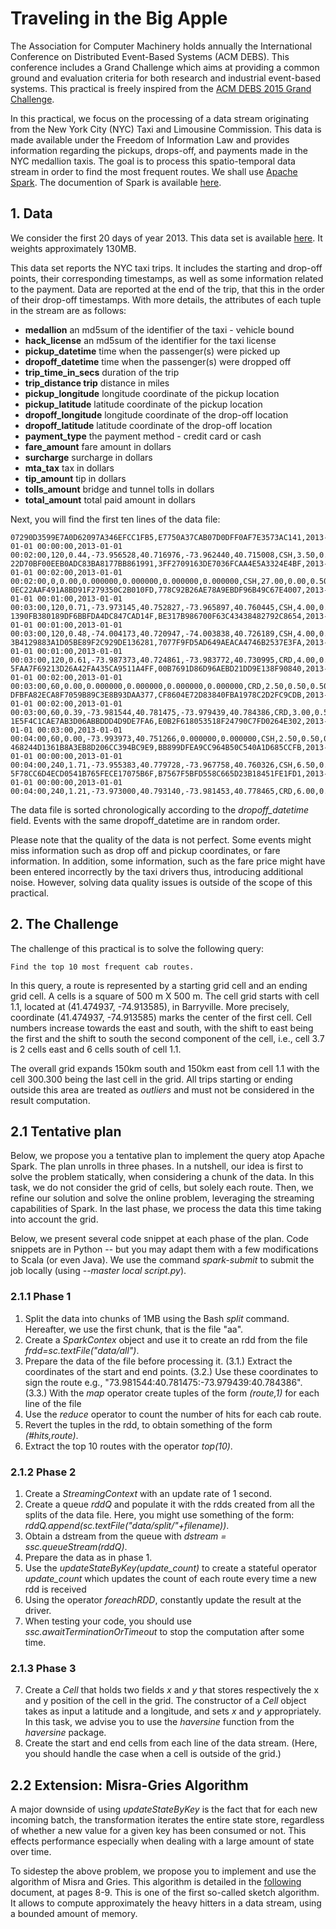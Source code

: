 # Traveling in the Big Apple

The Association for Computer Machinery holds annually the International Conference on Distributed Event-Based Systems (ACM DEBS).
This conference includes a Grand Challenge which aims at providing a common ground and evaluation criteria for both research and industrial event-based systems.
This practical is freely inspired from the [ACM DEBS 2015 Grand Challenge](http://www.debs2015.org/call-grand-challenge.html).

In this practical, we focus on the processing of a data stream originating from the New York City (NYC) Taxi and Limousine Commission.
This data is made available under the Freedom of Information Law and provides information regarding the pickups, drops-off, and payments made in the NYC medallion taxis.
The goal is to process this spatio-temporal data stream in order to find the most frequent routes.
We shall use [Apache Spark](http://spark.apache.org).
The documention of Spark is available [here](https://spark.apache.org/docs/2.2.0/rdd-programming-guide.html).

## 1. Data

We consider the first 20 days of year 2013.
This data set is available [here](https://drive.google.com/file/d/0B0TBL8JNn3JgTGNJTEJaQmFMbk0/view?usp=sharing).
It weights approximately 130MB.

This data set reports the NYC taxi trips.
It includes the starting and drop-off points, their corresponding timestamps, as well as some information related to the payment.
Data are reported at the end of the trip, that this in the order of their drop-off timestamps.
With more details, the attributes of each tuple in the stream are as follows:

* **medallion**	an md5sum of the identifier of the taxi - vehicle bound
* **hack_license**	an md5sum of the identifier for the taxi license
* **pickup_datetime**	time when the passenger(s) were picked up
* **dropoff_datetime**	time when the passenger(s) were dropped off
* **trip_time_in_secs**	duration of the trip
* **trip_distance	trip** distance in miles
* **pickup_longitude**	longitude coordinate of the pickup location
* **pickup_latitude**	latitude coordinate of the pickup location
* **dropoff_longitude**	longitude coordinate of the drop-off location
* **dropoff_latitude**	latitude coordinate of the drop-off location
* **payment_type**	the payment method - credit card or cash
* **fare_amount**	fare amount in dollars
* **surcharge**	surcharge in dollars
* **mta_tax**	tax in dollars
* **tip_amount**	tip in dollars
* **tolls_amount**	bridge and tunnel tolls in dollars
* **total_amount**	total paid amount in dollars

Next, you will find the first ten lines of the data file:

	07290D3599E7A0D62097A346EFCC1FB5,E7750A37CAB07D0DFF0AF7E3573AC141,2013-01-01 00:00:00,2013-01-01 00:02:00,120,0.44,-73.956528,40.716976,-73.962440,40.715008,CSH,3.50,0.50,0.50,0.00,0.00,4.50
	22D70BF00EEB0ADC83BA8177BB861991,3FF2709163DE7036FCAA4E5A3324E4BF,2013-01-01 00:02:00,2013-01-01 00:02:00,0,0.00,0.000000,0.000000,0.000000,0.000000,CSH,27.00,0.00,0.50,0.00,0.00,27.50
	0EC22AAF491A8BD91F279350C2B010FD,778C92B26AE78A9EBDF96B49C67E4007,2013-01-01 00:01:00,2013-01-01 00:03:00,120,0.71,-73.973145,40.752827,-73.965897,40.760445,CSH,4.00,0.50,0.50,0.00,0.00,5.00
	1390FB380189DF6BBFDA4DC847CAD14F,BE317B986700F63C43438482792C8654,2013-01-01 00:01:00,2013-01-01 00:03:00,120,0.48,-74.004173,40.720947,-74.003838,40.726189,CSH,4.00,0.50,0.50,0.00,0.00,5.00
	3B4129883A1D05BE89F2C929DE136281,7077F9FD5AD649AEACA4746B2537E3FA,2013-01-01 00:01:00,2013-01-01 00:03:00,120,0.61,-73.987373,40.724861,-73.983772,40.730995,CRD,4.00,0.50,0.50,0.00,0.00,5.00
	5FAA7F69213D26A42FA435CA9511A4FF,00B7691D86D96AEBD21DD9E138F90840,2013-01-01 00:02:00,2013-01-01 00:03:00,60,0.00,0.000000,0.000000,0.000000,0.000000,CRD,2.50,0.50,0.50,0.25,0.00,3.75
	DFBFA82ECA8F7059B89C3E8B93DAA377,CF8604E72D83840FBA1978C2D2FC9CDB,2013-01-01 00:02:00,2013-01-01 00:03:00,60,0.39,-73.981544,40.781475,-73.979439,40.784386,CRD,3.00,0.50,0.50,0.70,0.00,4.70
	1E5F4C1CAE7AB3D06ABBDDD4D9DE7FA6,E0B2F618053518F24790C7FD0264E302,2013-01-01 00:03:00,2013-01-01 00:04:00,60,0.00,-73.993973,40.751266,0.000000,0.000000,CSH,2.50,0.50,0.50,0.00,0.00,3.50
	468244D1361B8A3EB8D206CC394BC9E9,BB899DFEA9CC964B50C540A1D685CCFB,2013-01-01 00:00:00,2013-01-01 00:04:00,240,1.71,-73.955383,40.779728,-73.967758,40.760326,CSH,6.50,0.50,0.50,0.00,0.00,7.50
	5F78CC6D4ECD0541B765FECE17075B6F,B7567F5BFD558C665D23B18451FE1FD1,2013-01-01 00:00:00,2013-01-01 00:04:00,240,1.21,-73.973000,40.793140,-73.981453,40.778465,CRD,6.00,0.50,0.50,1.30,0.00,8.30

The data file is sorted chronologically according to the *dropoff_datetime* field.
Events with the same dropoff_datetime are in random order.

Please note that the quality of the data is not perfect.
Some events might miss information such as drop off and pickup coordinates, or fare information.
In addition, some information, such as the fare price might have been entered incorrectly by the taxi drivers thus, introducing additional noise.
However, solving data quality issues is outside of the scope of this practical.

## 2. The Challenge

The challenge of this practical is to solve the following query:

	Find the top 10 most frequent cab routes.

In this query, a route is represented by a starting grid cell and an ending grid cell.
A cells is a square of 500 m X 500 m.
The cell grid starts with cell 1.1, located at (41.474937, -74.913585), in Barryville.
More precisely, coordinate (41.474937, -74.913585) marks the center of the first cell.
Cell numbers increase towards the east and south, with the shift to east being the first and the shift to south the second component of the cell, i.e., cell 3.7 is 2 cells east and 6 cells south of cell 1.1.

The overall grid expands 150km south and 150km east from cell 1.1 with the cell 300.300 being the last cell in the grid.
All trips starting or ending outside this area are treated as *outliers* and must not be considered in the result computation.

## 2.1 Tentative plan

Below, we propose you a tentative plan to implement the query atop Apache Spark.
The plan unrolls in three phases.
In a nutshell, our idea is first to solve the problem statically, when considering a chunk of the data.
In this task, we do not consider the grid of cells, but solely each route.
Then, we refine our solution and solve the online problem, leveraging the streaming capabilities of Spark.
In the last phase, we process the data this time taking into account the grid.

Below, we present several code snippet at each phase of the plan.
Code snippets are in Python -- but you may adapt them with a few modifications to Scala (or even Java).
We use the command *spark-submit* to submit the job locally (using *--master local script.py*).

### 2.1.1 Phase 1

1. Split the data into chunks of 1MB using the Bash *split* command.
Hereafter, we use the first chunk, that is the file "aa".
2. Create a *SparkContex* object and use it to create an rdd from the file *frdd=sc.textFile("data/all")*.
3. Prepare the data of the file before processing it.
(3.1.) Extract the coordinates of the start and end points.
(3.2.) Use these coordinates to sign the route e.g., "73.981544:40.781475:-73.979439:40.784386".
(3.3.) With the *map* operator create tuples of the form *(route,1)* for each line of the file
4. Use the *reduce* operator to count the number of hits for each cab route.
5. Revert the tuples in the rdd, to obtain something of the form *(#hits,route)*.
6. Extract the top 10 routes with the operator *top(10)*.

### 2.1.2 Phase 2

1. Create a *StreamingContext* with an update rate of 1 second.
2. Create a queue *rddQ* and populate it with the rdds created from all the splits of the data file.
Here, you might use something of the form: *rddQ.append(sc.textFile("data/split/"+filename))*.
3. Obtain a dstream from the queue with *dstream = ssc.queueStream(rddQ)*.
4. Prepare the data as in phase 1.
5. Use the *updateStateByKey(update_count)* to create a stateful operator *update_count* which updates the count of each route every time a new rdd is received
6. Using the operator *foreachRDD*, constantly update the result at the driver.
7. When testing your code, you should use *ssc.awaitTerminationOrTimeout* to stop the computation after some time.

### 2.1.3 Phase 3

7. Create a *Cell* that holds two fields *x* and *y* that stores respectively the x and y position of the cell in the grid.
The constructor of a *Cell* object takes as input a latitude and a longitude, and sets *x* and *y* appropriately.
In this task, we advise you to use the *haversine* function from the *haversine* package.
8. Create the start and end cells from each line of the data stream.
(Here, you should handle the case when a cell is outside of the grid.)

## 2.2 Extension: Misra-Gries Algorithm

A major downside of using *updateStateByKey* is the fact that for each new incoming batch, the transformation iterates the entire state store, regardless of whether a new value for a given key has been consumed or not.
This effects performance especially when dealing with a large amount of state over time.

To sidestep the above problem, we propose you to implement and use the algorithm of Misra and Gries.
This algorithm is detailed in the [following](http://www.cs.dartmouth.edu/~ac/Teach/CS49-Fall11/Notes/lecnotes.pdf) document, at pages 8-9.
This is one of the first so-called sketch algorithm.
It allows to compute approximately the heavy hitters in a data stream, using a bounded amount of memory.

